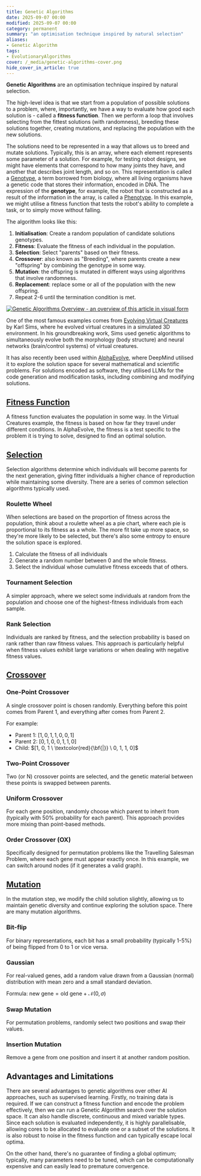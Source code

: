 ```yaml
---
title: Genetic Algorithms
date: 2025-09-07 00:00
modified: 2025-09-07 00:00
category: permanent
summary: "an optimisation technique inspired by natural selection"
aliases:
- Genetic Algorithm
tags:
- EvolutionaryAlgorithms
cover: /_media/genetic-algorithms-cover.png
hide_cover_in_article: true
---
```


**Genetic Algorithms** are an optimisation technique inspired by natural selection.

The high-level idea is that we start from a population of possible solutions to a problem, where, importantly, we have a way to evaluate how good each solution is - called a **fitness function**. Then we perform a loop that involves selecting from the fittest solutions (with randomness), breeding these solutions together, creating mutations, and replacing the population with the new solutions.

The solutions need to be represented in a way that allows us to breed and mutate solutions. Typically, this is an array, where each element represents some parameter of a solution. For example, for testing robot designs, we might have elements that correspond to how many joints they have, and another that describes joint length, and so on. This representation is called a [Genotype](genotype.md), a term borrowed from biology, where all living organisms have a genetic code that stores their information, encoded in DNA. The expression of the **genotype**, for example, the robot that is constructed as a result of the information in the array, is called a [Phenotype](phenotype.md). In this example, we might utilise a fitness function that tests the robot's ability to complete a task, or to simply move without falling.

The algorithm looks like this:

1. **Initialisation**: Create a random population of candidate solutions genotypes.
2. **Fitness**: Evaluate the fitness of each individual in the population.
3. **Selection**: Select "parents" based on their fitness.
4. **Crossover**: also known as "Breeding", where parents create a new "offspring" by combining the genotype in some way.
5. **Mutation**: the offspring is mutated in different ways using algorithms that involve randomness.
6. **Replacement**: replace some or all of the population with the new offspring.
7. Repeat 2-6 until the termination condition is met.

<a href="_media/genetic-algorithms-overview.png" target="_blank"><img src="_media/genetic-algorithms-overview.png" alt="Genetic Algorithms Overview - an overview of this article in visual form"  style="max-width: 100%" /></a>

One of the most famous examples comes from [Evolving Virtual Creatures](../reference/papers/evolving-virtual-creatures.md) by Karl Sims, where he evolved virtual creatures in a simulated 3D environment. In his groundbreaking work, Sims used genetic algorithms to simultaneously evolve both the morphology (body structure) and neural networks (brain/control systems) of virtual creatures.

It has also recently been used within [AlphaEvolve](../reference/papers/alphaevolve-a-coding-agent-for-scientific-and-algorithmic-discovery.md), where DeepMind utilised it to explore the solution space for several mathematical and scientific problems. For solutions encoded as software, they utilised LLMs for the code generation and modification tasks, including combining and modifying solutions.

## [Fitness Function](fitness-function.md)

A fitness function evaluates the population in some way. In the Virtual Creatures example, the fitness is based on how far they travel under different conditions. In AlphaEvolve, the fitness is a test specific to the problem it is trying to solve, designed to find an optimal solution.

## [Selection](selection.md)

Selection algorithms determine which individuals will become parents for the next generation, giving fitter individuals a higher chance of reproduction while maintaining some diversity. There are a series of common selection algorithms typically used.

### Roulette Wheel

When selections are based on the proportion of fitness across the population, think about a roulette wheel as a pie chart, where each pie is proportional to its fitness as a whole. The more fit take up more space, so they're more likely to be selected, but there's also some entropy to ensure the solution space is explored.

1. Calculate the fitness of all individuals
2. Generate a random number between 0 and the whole fitness.
3. Select the individual whose cumulative fitness exceeds that of others.

### Tournament Selection

A simpler approach, where we select some individuals at random from the population and choose one of the highest-fitness individuals from each sample.

### Rank Selection

Individuals are ranked by fitness, and the selection probability is based on rank rather than raw fitness values. This approach is particularly helpful when fitness values exhibit large variations or when dealing with negative fitness values.

## [Crossover](crossover.md)

### One-Point Crossover

A single crossover point is chosen randomly. Everything before this point comes from Parent 1, and everything after comes from Parent 2.

For example:

- Parent 1: $[1, 0, 1, 1, 0, 0, 1]$
- Parent 2: $[0, 1, 0, 0, 1, 1, 0]$
- Child: $[1, 0, 1 \ \textcolor{red}{\bf{|}} \ 0, 1, 1, 0]$

### Two-Point Crossover

Two (or N) crossover points are selected, and the genetic material between these points is swapped between parents.

### Uniform Crossover

For each gene position, randomly choose which parent to inherit from (typically with 50% probability for each parent). This approach provides more mixing than point-based methods.

### Order Crossover (OX)

Specifically designed for permutation problems like the Travelling Salesman Problem, where each gene must appear exactly once. In this example, we can switch around nodes (if it generates a valid graph).

## [Mutation](mutation.md)

In the mutation step, we modify the child solution slightly, allowing us to maintain genetic diversity and continue exploring the solution space. There are many mutation algorithms.

### Bit-flip

For binary representations, each bit has a small probability (typically 1-5%) of being flipped from 0 to 1 or vice versa.

### Gaussian

For real-valued genes, add a random value drawn from a Gaussian (normal) distribution with mean zero and a small standard deviation.

Formula: $\text{new gene} = \text{old gene} + \mathcal{N}( 0, \sigma )$

### Swap Mutation

For permutation problems, randomly select two positions and swap their values.

### Insertion Mutation

Remove a gene from one position and insert it at another random position.

## Advantages and Limitations

There are several advantages to genetic algorithms over other AI approaches, such as supervised learning. Firstly, no training data is required. If we can construct a fitness function and encode the problem effectively, then we can run a Genetic Algorithm search over the solution space. It can also handle discrete, continuous and mixed variable types. Since each solution is evaluated independently, it is highly parallelisable, allowing cores to be allocated to evaluate one or a subset of the solutions. It is also robust to noise in the fitness function and can typically escape local optima.

On the other hand, there's no guarantee of finding a global optimum; typically, many parameters need to be tuned, which can be computationally expensive and can easily lead to premature convergence.